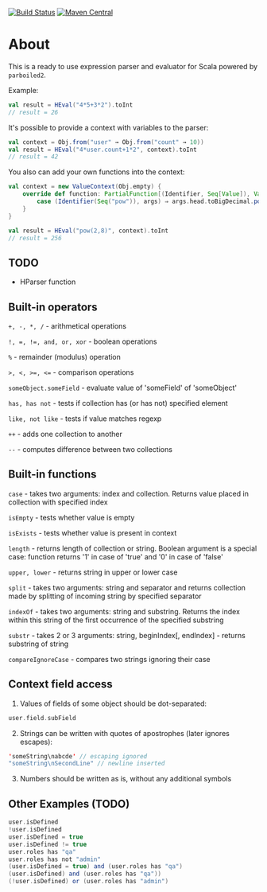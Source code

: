 [![Build Status](https://travis-ci.org/hypertino/expression-parser.svg)](https://travis-ci.org/hypertino/expression-parser)
[![Maven Central](https://maven-badges.herokuapp.com/maven-central/com.hypertino/binders_2.11/badge.svg)](https://maven-badges.herokuapp.com/maven-central/com.hypertino/expression-parser_2.12)

# About
This is a ready to use expression parser and evaluator for Scala powered by `parboiled2`.

Example:

```scala
val result = HEval("4*5+3*2").toInt
// result = 26
```

It's possible to provide a context with variables to the parser:

```scala
val context = Obj.from("user" → Obj.from("count" → 10))
val result = HEval("4*user.count+1*2", context).toInt
// result = 42
```

You also can add your own functions into the context:

```scala
val context = new ValueContext(Obj.empty) {
    override def function: PartialFunction[(Identifier, Seq[Value]), Value] = {
        case (Identifier(Seq("pow")), args) ⇒ args.head.toBigDecimal.pow(args.tail.head.toInt)
    }
}

val result = HEval("pow(2,8)", context).toInt
// result = 256
```

## TODO
 + HParser function

## Built-in operators 
 `+, -, *, /` - arithmetical operations
 
 `!, =, !=, and, or, xor` - boolean operations
 
 `%` - remainder (modulus) operation
 
 `>, <, >=, <=` - comparison operations
 
 `someObject.someField` - evaluate value of 'someField' of 'someObject'
 
 `has, has not` - tests if collection has (or has not) specified element 
 
 `like, not like` - tests if value matches regexp
 
 `++` - adds one collection to another
 
 `--` - computes difference between two collections

## Built-in functions
 `case` - takes two arguments: index and collection. Returns value placed in collection with specified index
 
 `isEmpty` - tests whether value is empty
 
 `isExists` - tests whether value is present in context
 
 `length` - returns length of collection or string. Boolean argument is a special case: function returns '1' in case of 'true' and '0' in case of 'false'
 
 `upper, lower` - returns string in upper or lower case
 
 `split` - takes two arguments: string and separator and returns collection made by splitting of incoming string by specified separator
 
 `indexOf` - takes two arguments: string and substring. Returns the index within this string of the first occurrence of the specified substring
 
 `substr` - takes 2 or 3 arguments: string, beginIndex[, endIndex] - returns substring of string
 
 `compareIgnoreCase` - compares two strings ignoring their case

## Context field access
 1. Values of fields of some object should be dot-separated:
 ```scala
 user.field.subField
 ```

 2. Strings can be written with quotes of apostrophes (later ignores escapes):
 ```scala
 'someString\nabcde' // escaping ignored
 "someString\nSecondLine" // newline inserted
 ```

 3. Numbers should be written as is, without any additional symbols

## Other Examples (TODO)
 ```scala
 user.isDefined
 !user.isDefined
 user.isDefined = true 
 user.isDefined != true
 user.roles has "qa"
 user.roles has not "admin"
 (user.isDefined = true) and (user.roles has "qa") 
 (user.isDefined) and (user.roles has "qa")) 
 (!user.isDefined) or (user.roles has "admin")
 ```